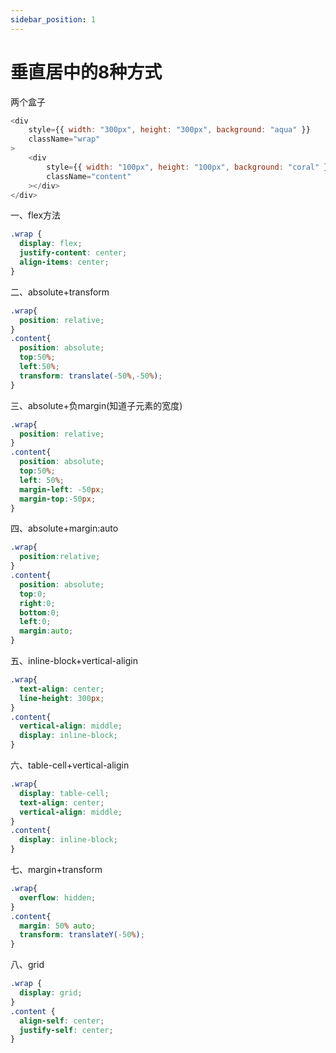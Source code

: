 ```yaml
---
sidebar_position: 1
---
```


# 垂直居中的8种方式

两个盒子

```js
<div
    style={{ width: "300px", height: "300px", background: "aqua" }}
    className="wrap"
>
    <div
        style={{ width: "100px", height: "100px", background: "coral" }}
        className="content"
    ></div>
</div>
```

一、flex方法

```css
.wrap {
  display: flex;
  justify-content: center;
  align-items: center;
}
```

二、absolute+transform

```css
.wrap{
  position: relative;
}
.content{
  position: absolute;
  top:50%;
  left:50%;
  transform: translate(-50%,-50%);
}
```

三、absolute+负margin(知道子元素的宽度)

```css
.wrap{
  position: relative;
}
.content{
  position: absolute;
  top:50%;
  left: 50%;
  margin-left: -50px;
  margin-top:-50px;
}
```

四、absolute+margin:auto

```css
.wrap{
  position:relative;
}
.content{
  position: absolute;
  top:0;
  right:0;
  bottom:0;
  left:0;
  margin:auto;
}
```

五、inline-block+vertical-aligin

```css
.wrap{
  text-align: center;
  line-height: 300px;
}
.content{
  vertical-align: middle;
  display: inline-block;
}
```

六、table-cell+vertical-aligin

```css
.wrap{
  display: table-cell;
  text-align: center;
  vertical-align: middle;
}
.content{
  display: inline-block;
}
```

七、margin+transform

```css
.wrap{
  overflow: hidden;
}
.content{
  margin: 50% auto;
  transform: translateY(-50%);
}
```

八、grid

```css
.wrap {
  display: grid;
}
.content {
  align-self: center;
  justify-self: center;
}
```
